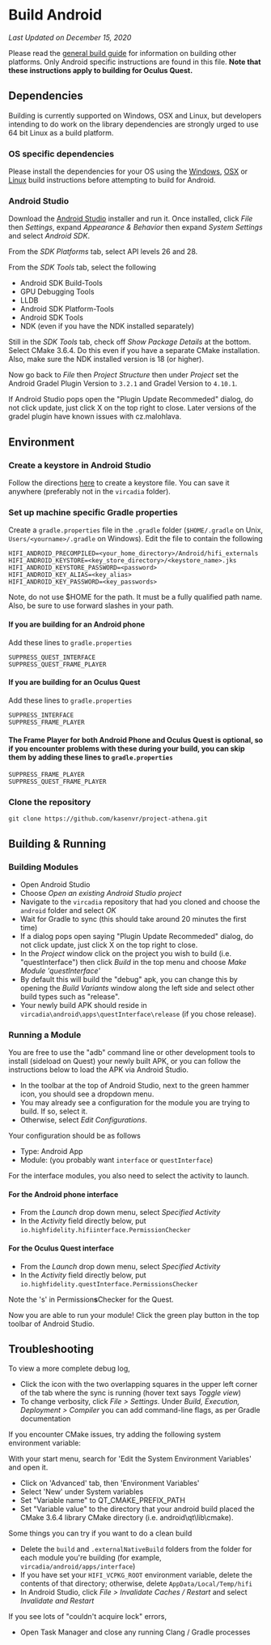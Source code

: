 # Build Android

*Last Updated on December 15, 2020*

Please read the [general build guide](BUILD.md) for information on building other platforms. Only Android specific instructions are found in this file. **Note that these instructions apply to building for Oculus Quest.**

## Dependencies

Building is currently supported on Windows, OSX and Linux, but developers intending to do work on the library dependencies are strongly urged to use 64 bit Linux as a build platform.

### OS specific dependencies

Please install the dependencies for your OS using the [Windows](BUILD_WIN.md), [OSX](BUILD_OSX.md) or [Linux](BUILD_LINUX.md) build instructions before attempting to build for Android.

### Android Studio

Download the [Android Studio](https://developer.android.com/studio/index.html) installer and run it. Once installed, click _File_ then _Settings_, expand _Appearance & Behavior_ then expand _System Settings_ and select _Android SDK_. 

From the _SDK Platforms_ tab, select API levels 26 and 28.  

From the _SDK Tools_ tab, select the following

* Android SDK Build-Tools
* GPU Debugging Tools
* LLDB 
* Android SDK Platform-Tools
* Android SDK Tools
* NDK (even if you have the NDK installed separately)

Still in the _SDK Tools_ tab, check off _Show Package Details_ at the bottom. Select CMake 3.6.4. Do this even if you have a separate CMake installation.  Also, make sure the NDK installed version is 18 (or higher).

Now go back to _File_ then _Project Structure_ then under _Project_ set the Android Gradel Plugin Version to `3.2.1` and Gradel Version to `4.10.1`.

If Android Studio pops open the "Plugin Update Recommeded" dialog, do not click update, just click X on the top right to close.  Later versions of the gradel plugin have known issues with cz.malohlava.

## Environment

### Create a keystore in Android Studio
Follow the directions [here](https://developer.android.com/studio/publish/app-signing#generate-key) to create a keystore file. You can save it anywhere (preferably not in the `vircadia` folder).

### Set up machine specific Gradle properties

Create a `gradle.properties` file in the `.gradle` folder (`$HOME/.gradle` on Unix, `Users/<yourname>/.gradle` on Windows). Edit the file to contain the following

    HIFI_ANDROID_PRECOMPILED=<your_home_directory>/Android/hifi_externals
    HIFI_ANDROID_KEYSTORE=<key_store_directory>/<keystore_name>.jks
    HIFI_ANDROID_KEYSTORE_PASSWORD=<password>
    HIFI_ANDROID_KEY_ALIAS=<key_alias>
    HIFI_ANDROID_KEY_PASSWORD=<key_passwords>

Note, do not use $HOME for the path. It must be a fully qualified path name. Also, be sure to use forward slashes in your path.

#### If you are building for an Android phone

Add these lines to `gradle.properties`

    SUPPRESS_QUEST_INTERFACE
    SUPPRESS_QUEST_FRAME_PLAYER

#### If you are building for an Oculus Quest

Add these lines to `gradle.properties`

    SUPPRESS_INTERFACE
    SUPPRESS_FRAME_PLAYER


#### The Frame Player for both Android Phone and Oculus Quest is optional, so if you encounter problems with these during your build, you can skip them by adding these lines to `gradle.properties`

    SUPPRESS_FRAME_PLAYER
    SUPPRESS_QUEST_FRAME_PLAYER

### Clone the repository

`git clone https://github.com/kasenvr/project-athena.git`

## Building & Running

### Building Modules

* Open Android Studio
* Choose _Open an existing Android Studio project_
* Navigate to the `vircadia` repository that had you cloned and choose the `android` folder and select _OK_
* Wait for Gradle to sync (this should take around 20 minutes the first time)
* If a dialog pops open saying "Plugin Update Recommeded" dialog, do not click update, just click X on the top right to close.
* In the _Project_ window click on the project you wish to build (i.e. "questInterface") then click _Build_ in the top menu and choose _Make Module 'questInterface'_
* By default this will build the "debug" apk, you can change this by opening the _Build Variants_ window along the left side and select other build types such as "release".
* Your newly build APK should reside in `vircadia\android\apps\questInterface\release` (if you chose release).

### Running a Module

You are free to use the "adb" command line or other development tools to install (sideload on Quest) your newly built APK, or you can follow the instructions below to load the APK via Android Studio.  

* In the toolbar at the top of Android Studio, next to the green hammer icon, you should see a dropdown menu.
* You may already see a configuration for the module you are trying to build. If so, select it. 
* Otherwise, select _Edit Configurations_.

Your configuration should be as follows

* Type: Android App
* Module: <your module> (you probably want `interface` or `questInterface`)

For the interface modules, you also need to select the activity to launch. 

#### For the Android phone interface

* From the _Launch_ drop down menu, select _Specified Activity_
* In the _Activity_ field directly below, put `io.highfidelity.hifiinterface.PermissionChecker`

#### For the Oculus Quest interface

* From the _Launch_ drop down menu, select _Specified Activity_
* In the _Activity_ field directly below, put `io.highfidelity.questInterface.PermissionsChecker`

Note the 's' in Permission**s**Checker for the Quest.

Now you are able to run your module! Click the green play button in the top toolbar of Android Studio.

## Troubleshooting

To view a more complete debug log,

* Click the icon with the two overlapping squares in the upper left corner of the tab where the sync is running (hover text says _Toggle view_)
* To change verbosity, click _File > Settings_. Under _Build, Execution, Deployment > Compiler_ you can add command-line flags, as per Gradle documentation

If you encounter CMake issues, try adding the following system environment variable:

With your start menu, search for 'Edit the System Environment Variables' and open it.
* Click on 'Advanced' tab, then 'Environment Variables'
* Select 'New' under System variables
* Set "Variable name" to QT_CMAKE_PREFIX_PATH
* Set "Variable value" to the directory that your android build placed the CMake 3.6.4 library CMake directory (i.e. android\qt\lib\cmake).

Some things you can try if you want to do a clean build
 
* Delete the `build` and `.externalNativeBuild` folders from the folder for each module you're building (for example, `vircadia/android/apps/interface`)
* If you have set your `HIFI_VCPKG_ROOT` environment variable, delete the contents of that directory; otherwise, delete `AppData/Local/Temp/hifi`
* In Android Studio, click _File > Invalidate Caches / Restart_ and select _Invalidate and Restart_

If you see lots of "couldn't acquire lock" errors,
* Open Task Manager and close any running Clang / Gradle processes
